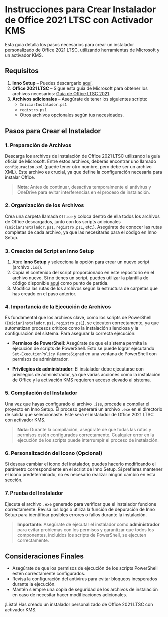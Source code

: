 # Instrucciones para Crear Instalador de Office 2021 LTSC con Activador KMS

Esta guía detalla los pasos necesarios para crear un instalador personalizado de Office 2021 LTSC, utilizando herramientas de Microsoft y un activador KMS.

## Requisitos

1. **Inno Setup** – Puedes descargarlo [aquí](https://jrsoftware.org/isinfo.php).
2. **Office 2021 LTSC** – Sigue esta guía de Microsoft para obtener los archivos necesarios: [Guía de Office LTSC 2021](https://learn.microsoft.com/es-es/office/ltsc/2021/deploy).
3. **Archivos adicionales** – Asegúrate de tener los siguientes scripts:
   - `IniciarInstalador.ps1`
   - `registro.ps1`
   - Otros archivos opcionales según tus necesidades.

## Pasos para Crear el Instalador

### 1. Preparación de Archivos

Descarga los archivos de instalación de Office 2021 LTSC utilizando la guía oficial de Microsoft. Entre estos archivos, deberás encontrar uno llamado `configuracion.xml` (puede tener otro nombre, pero debe ser un archivo XML). Este archivo es crucial, ya que define la configuración necesaria para instalar Office. 

> **Nota**: Antes de continuar, desactiva temporalmente el antivirus y OneDrive para evitar interferencias en el proceso de instalación.

### 2. Organización de los Archivos

Crea una carpeta llamada `Office` y coloca dentro de ella todos los archivos de Office descargados, junto con los scripts adicionales (`IniciarInstalador.ps1`, `registro.ps1`, etc.). Asegúrate de conocer las rutas completas de cada archivo, ya que las necesitarás para el código en Inno Setup.

### 3. Creación del Script en Inno Setup

1. Abre **Inno Setup** y selecciona la opción para crear un nuevo script (archivo `.iss`).
2. Copia el contenido del script proporcionado en este repositorio en el archivo nuevo. Si no tienes un script, puedes utilizar la plantilla de código disponible [aquí](https://jrsoftware.org/isdl.php) como punto de partida.
3. Modifica las rutas de los archivos según la estructura de carpetas que has creado en el paso anterior.

### 4. Importancia de la Ejecución de Archivos

Es fundamental que los archivos clave, como los scripts de PowerShell (`IniciarInstalador.ps1`, `registro.ps1`), se ejecuten correctamente, ya que automatizan procesos críticos como la instalación silenciosa y la configuración del sistema. Para asegurar la correcta ejecución:

- **Permisos de PowerShell**: Asegúrate de que el sistema permita la ejecución de scripts de PowerShell. Esto se puede lograr ejecutando `Set-ExecutionPolicy RemoteSigned` en una ventana de PowerShell con permisos de administrador.
  
- **Privilegios de administrador**: El instalador debe ejecutarse con privilegios de administrador, ya que varias acciones como la instalación de Office y la activación KMS requieren acceso elevado al sistema.

### 5. Compilación del Instalador

Una vez que hayas configurado el archivo `.iss`, procede a compilar el proyecto en Inno Setup. El proceso generará un archivo `.exe` en el directorio de salida que seleccionaste. Este será el instalador de Office 2021 LTSC con activador KMS.

> **Nota**: Durante la compilación, asegúrate de que todas las rutas y permisos estén configurados correctamente. Cualquier error en la ejecución de los scripts puede interrumpir el proceso de instalación.

### 6. Personalización del Icono (Opcional)

Si deseas cambiar el ícono del instalador, puedes hacerlo modificando el parámetro correspondiente en el script de Inno Setup. Si prefieres mantener el ícono predeterminado, no es necesario realizar ningún cambio en esta sección.

### 7. Prueba del Instalador

Ejecuta el archivo `.exe` generado para verificar que el instalador funcione correctamente. Revisa los logs o utiliza la función de depuración de Inno Setup para identificar posibles errores o fallos durante la instalación.

> **Importante**: Asegúrate de ejecutar el instalador como **administrador** para evitar problemas con los permisos y garantizar que todos los componentes, incluidos los scripts de PowerShell, se ejecuten correctamente.

## Consideraciones Finales

- Asegúrate de que los permisos de ejecución de los scripts PowerShell estén correctamente configurados.
- Revisa la configuración del antivirus para evitar bloqueos inesperados durante la ejecución.
- Mantén siempre una copia de seguridad de los archivos de instalación en caso de necesitar hacer modificaciones adicionales.

¡Listo! Has creado un instalador personalizado de Office 2021 LTSC con activador KMS.
